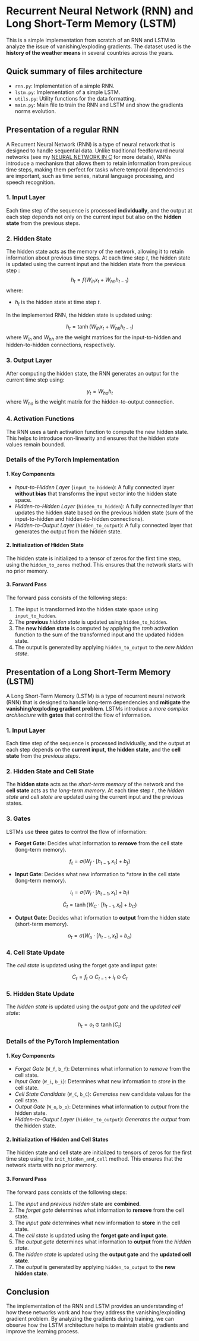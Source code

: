 # Recurrent Neural Network (RNN) and Long Short-Term Memory (LSTM) 

This is a simple implementation from scratch of an RNN and LSTM to analyze the issue of vanishing/exploding gradients.
The dataset used is the **history of the weather means** in several countries across the years. 

## Quick summary of files architecture
- `rnn.py`: Implementation of a simple RNN.
- `lstm.py`: Implementation of a simple LSTM.
- `utils.py`: Utility functions for the data formatting.
- `main.py`: Main file to train the RNN and LSTM and show the gradients norms evolution.

## Presentation of a regular RNN

A Recurrent Neural Network (RNN) is a type of neural network that is designed to handle sequential data. Unlike traditional feedforward neural networks (see my [NEURAL NETWORK IN C](https://github.com/yanlkm/ai_tools/tree/main/nnc) for more details), RNNs introduce a mechanism that allows them to retain information from previous time steps, making them perfect for tasks where temporal dependencies are important, such as time series, natural language processing, and speech recognition.

### 1. Input Layer
Each time step of the sequence is processed **individually**, and the output at each step depends not only on the current input but also on the **hidden state** from the previous steps.

### 2. Hidden State

The hidden state acts as the memory of the network, allowing it to retain information about previous time steps. At each time step $t$, the hidden state is updated using the current input and the hidden state from the previous step :
$$
h_t = f(W_{ih} x_t + W_{hh} h_{t-1})
$$
where:
- $h_t$ is the hidden state at time step $t$.

In the implemented RNN, the hidden state is updated using:

$$
h_t = \tanh(W_{ih} x_t + W_{hh} h_{t-1})
$$
where $W_{ih}$ and $W_{hh}$ are the weight matrices for the input-to-hidden and hidden-to-hidden connections, respectively.

### 3. Output Layer
After computing the hidden state, the RNN generates an output for the current time step using: 

$$
y_t = W_{ho} h_t
$$
where $W_{ho}$ is the weight matrix for the hidden-to-output connection.

### 4. Activation Functions
The RNN uses a tanh activation function to compute the new hidden state. This helps to introduce non-linearity and ensures that the hidden state values remain bounded.

### Details of the PyTorch Implementation
#### 1. Key Components

* *Input-to-Hidden Layer* (`input_to_hidden`): A fully connected layer **without bias** that transforms the input vector into the hidden state space.
* *Hidden-to-Hidden Layer* (`hidden_to_hidden`): A fully connected layer that updates the hidden state based on the previous hidden state (sum of the input-to-hidden and hidden-to-hidden connections).
* *Hidden-to-Output Layer* (`hidden_to_output`): A fully connected layer that generates the output from the hidden state.

#### 2. Initialization of Hidden State

The hidden state is initialized to a tensor of zeros for the first time step, using the `hidden_to_zeros` method. This ensures that the network starts with no prior memory.

#### 3. Forward Pass

The forward pass consists of the following steps:

1. The input is transformed into the hidden state space using `input_to_hidden`.
2. The **previous** *hidden state* is updated using `hidden_to_hidden`.
3. The **new hidden state** is computed by applying the *tanh* activation function to the sum of the transformed input and the updated hidden state.
4. The output is generated by applying `hidden_to_output` to the *new hidden state*.


## Presentation of a Long Short-Term Memory (LSTM)

A Long Short-Term Memory (LSTM) is a type of recurrent neural network (RNN) that is designed to handle long-term dependencies and **mitigate** the **vanishing/exploding gradient problem**. LSTMs introduce a *more complex architecture* with **gates** that control the flow of information.

### 1. Input Layer
Each time step of the sequence is processed individually, and the output at each step depends on the **current input**, **the hidden state**, and the **cell state** from the *previous steps*.

### 2. Hidden State and Cell State

The **hidden state** acts as the *short-term memory* of the network and the **cell state** acts as *the long-term memory*. At each time step $t$ , the *hidden state* and *cell state* are updated using the current input and the previous states.

### 3. Gates
LSTMs use **three** gates to control the flow of information:

- **Forget Gate**: Decides what information to **remove** from the cell state (long-term memory).

$$
f_t = \sigma(W_f \cdot [h_{t-1}, x_t] + b_f)
$$

- **Input Gate**: Decides what new information to **store* in the cell state (long-term memory).

$$
i_t = \sigma(W_i \cdot [h_{t-1}, x_t] + b_i)
$$

$$
\tilde{C}_t = \tanh(W_C \cdot [h_{t-1}, x_t] + b_C)
$$

- **Output Gate**: Decides what information to **output** from the hidden state (short-term memory).

$$
o_t = \sigma(W_o \cdot [h_{t-1}, x_t] + b_o)
$$

### 4. Cell State Update
The *cell state* is updated using the forget gate and input gate:

$$
C_t = f_t \odot C_{t-1} + i_t \odot \tilde{C}_t
$$

### 5. Hidden State Update
The *hidden state* is updated using the *output gate* and the *updated cell state*:

$$
h_t = o_t \odot \tanh(C_t)
$$

### Details of the PyTorch Implementation
#### 1. Key Components

* *Forget Gate* (`W_f`, `b_f`): Determines what information to *remove* from the cell state.
* *Input Gate* (`W_i`, `b_i`): Determines what new information to *store* in the cell state.
* *Cell State Candidate* (`W_C`, `b_C`): *Generates* new candidate values for the cell state.
* *Output Gate* (`W_o`, `b_o`): Determines what information to *output* from the hidden state.
* *Hidden-to-Output Layer* (`hidden_to_output`): *Generates the output* from the hidden state.

#### 2. Initialization of Hidden and Cell States

The hidden state and cell state are initialized to tensors of zeros for the first time step using the `init_hidden_and_cell` method. This ensures that the network starts with no prior memory.

#### 3. Forward Pass

The forward pass consists of the following steps:

1. The *input* and *previous hidden* state are **combined**.
2. The *forget gate* determines what information to **remove** from the cell state.
3. The *input gate* determines what new information to **store** in the cell state.
4. The *cell state* is updated using the **forget gate and input gate**.
5. The *output gate* determines what information to **output** from the *hidden state*.
6. The *hidden state* is updated using the **output gate** and the **updated cell state**.
7. The *output* is generated by applying `hidden_to_output` to the **new hidden state**.


## Conclusion

The implementation of the RNN and LSTM provides an understanding of how these networks work and how they address the vanishing/exploding gradient problem. By analyzing the gradients during training, we can observe how the LSTM architecture helps to maintain stable gradients and improve the learning process. 

